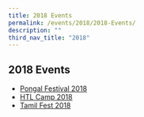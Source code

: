 ```yaml
---
title: 2018 Events
permalink: /events/2018/2018-Events/
description: ""
third_nav_title: "2018"
---
```

## 2018 Events

*   [Pongal Festival 2018](https://uptlc.moe.edu.sg/events/events-2018/pongal-festival-2018/)
*   [HTL Camp 2018](https://uptlc.moe.edu.sg/events/events-2018/htl-camp-2018/)
*   [Tamil Fest 2018](https://uptlc.moe.edu.sg/events/events-2018/tamil-fest-2018/)